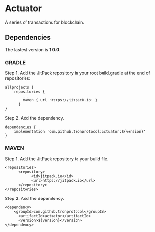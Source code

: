 # Actuator
A series of transactions for blockchain.

## Dependencies

The lastest version is **1.0.0**.

### GRADLE

Step 1. Add the JitPack repository in your root build.gradle at the end of repositories:
```
allprojects {
    repositories {
        ...
        maven { url 'https://jitpack.io' }
	  }
}
```
Step 2. Add the dependency. 
```
dependencies {
    implementation 'com.github.tronprotocol:actuator:${version}'
}
```

### MAVEN

Step 1. Add the JitPack repository to your build file.

```
<repositories>
	  <repository>
		    <id>jitpack.io</id>
		    <url>https://jitpack.io</url>
	  </repository>
</repositories>

```
Step 2. Add the dependency.
```
<dependency>
    <groupId>com.github.tronprotocol</groupId>
	  <artifactId>actuator</artifactId>
	  <version>${version}</version>
</dependency>
	
```
